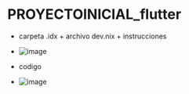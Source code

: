 # PROYECTOINICIAL_flutter
- carpeta .idx + archivo dev.nix + instrucciones
- ![image](https://github.com/user-attachments/assets/ad897849-e7dd-4609-87be-1d9e607e62a7)

- codigo
- ![image](https://github.com/user-attachments/assets/919cdf71-eff5-4a2f-851e-a7e574ca0b82)


